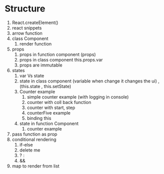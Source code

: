 # Structure 

1. React.createElement()
2. react snippets 
3. arrow function 
4. class Component 
   1. render function  
5. props 
   1. props in function component (props)
   2. props in class component  this.props.var
   3. props are immutable 
6. states 
   1. var Vs state
   2. state in class component (variable when change it changes the ui) , (this.state , this.setState)
   3. Counter example 
      1. simple counter example (with logging in console)
      2. counter with coll back function 
      3. counter with start, step 
      4. counterFive example 
      5. binding this 
   4. state in function Component 
      1. counter example 
7. pass function as prop 
8. conditional rendering
   1. if-else 
   2. delete me 
   3. ? :
   4. && 
9. map to render from list   
